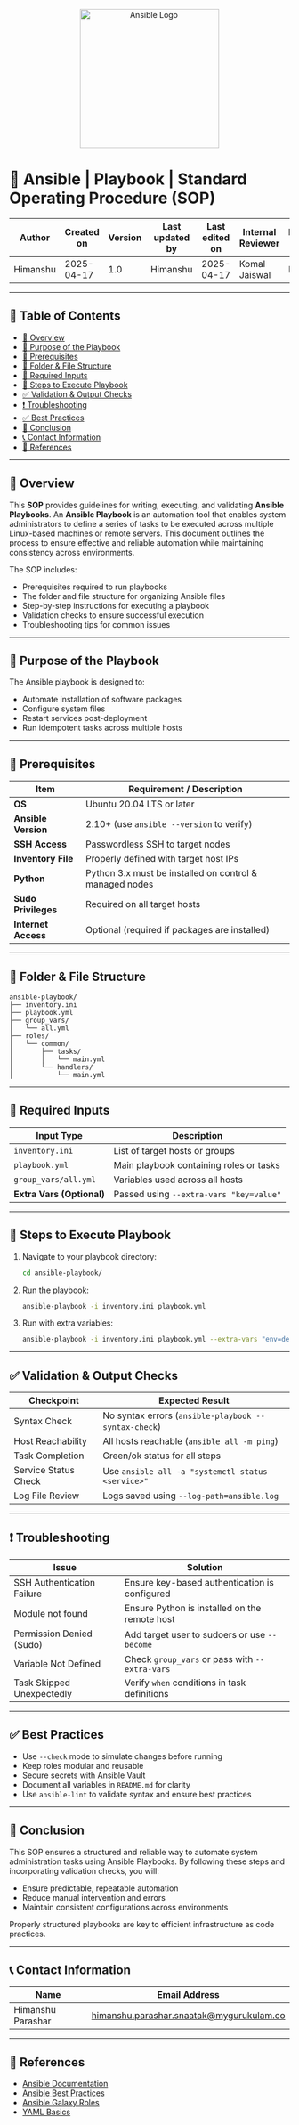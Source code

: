 
<p align="center">
  <img src="https://upload.wikimedia.org/wikipedia/commons/2/24/Ansible_logo.svg" alt="Ansible Logo" width="250"/>
</p>

# 🤖 Ansible | Playbook | Standard Operating Procedure (SOP)

| Author       | Created on | Version | Last updated by | Last edited on | Internal Reviewer | Reviewer L0 | Reviewer L1 | Reviewer L2 |
|--------------|------------|---------|------------------|----------------|-------------------|-------------|-------------|-------------|
| Himanshu     | 2025-04-17 | 1.0     | Himanshu         | 2025-04-17     | Komal Jaiswal     | Imran       | Shashi      | Mahesh Kumar |

---

## 📖 Table of Contents

- [📌 Overview](#-overview)
- [🎯 Purpose of the Playbook](#-purpose-of-the-playbook)
- [🔧 Prerequisites](#-prerequisites)
- [📂 Folder & File Structure](#-folder--file-structure)
- [📝 Required Inputs](#-required-inputs)
- [🚀 Steps to Execute Playbook](#-steps-to-execute-playbook)
- [✅ Validation & Output Checks](#-validation--output-checks)
- [❗ Troubleshooting](#-troubleshooting)
- [✅ Best Practices](#-best-practices)
- [🧾 Conclusion](#-conclusion)
- [📞 Contact Information](#-contact-information)
- [🔗 References](#-references)

---

## 📌 Overview

This **SOP** provides guidelines for writing, executing, and validating **Ansible Playbooks**. An **Ansible Playbook** is an automation tool that enables system administrators to define a series of tasks to be executed across multiple Linux-based machines or remote servers. This document outlines the process to ensure effective and reliable automation while maintaining consistency across environments.

The SOP includes:
- Prerequisites required to run playbooks
- The folder and file structure for organizing Ansible files
- Step-by-step instructions for executing a playbook
- Validation checks to ensure successful execution
- Troubleshooting tips for common issues

---

## 🎯 Purpose of the Playbook

The Ansible playbook is designed to:

- Automate installation of software packages  
- Configure system files  
- Restart services post-deployment  
- Run idempotent tasks across multiple hosts

---

## 🔧 Prerequisites

| Item                       | Requirement / Description                          |
|----------------------------|-----------------------------------------------------|
| **OS**                     | Ubuntu 20.04 LTS or later                          |
| **Ansible Version**        | 2.10+ (use `ansible --version` to verify)          |
| **SSH Access**             | Passwordless SSH to target nodes                   |
| **Inventory File**         | Properly defined with target host IPs              |
| **Python**                 | Python 3.x must be installed on control & managed nodes |
| **Sudo Privileges**        | Required on all target hosts                       |
| **Internet Access**        | Optional (required if packages are installed)      |

---

## 📂 Folder & File Structure

```text
ansible-playbook/
├── inventory.ini
├── playbook.yml
├── group_vars/
│   └── all.yml
├── roles/
│   └── common/
│       ├── tasks/
│       │   └── main.yml
│       └── handlers/
│           └── main.yml
```

---

## 📝 Required Inputs

| Input Type         | Description                                     |
|--------------------|-------------------------------------------------|
| `inventory.ini`    | List of target hosts or groups                  |
| `playbook.yml`     | Main playbook containing roles or tasks         |
| `group_vars/all.yml` | Variables used across all hosts               |
| **Extra Vars (Optional)** | Passed using `--extra-vars "key=value"` |

---

## 🚀 Steps to Execute Playbook

1. Navigate to your playbook directory:
   ```bash
   cd ansible-playbook/
   ```

2. Run the playbook:
   ```bash
   ansible-playbook -i inventory.ini playbook.yml
   ```

3. Run with extra variables:
   ```bash
   ansible-playbook -i inventory.ini playbook.yml --extra-vars "env=dev"
   ```

---

## ✅ Validation & Output Checks

| Checkpoint             | Expected Result                                 |
|------------------------|--------------------------------------------------|
| Syntax Check           | No syntax errors (`ansible-playbook --syntax-check`) |
| Host Reachability      | All hosts reachable (`ansible all -m ping`)     |
| Task Completion        | Green/ok status for all steps                   |
| Service Status Check   | Use `ansible all -a "systemctl status <service>"` |
| Log File Review        | Logs saved using `--log-path=ansible.log`       |

---

## ❗ Troubleshooting

| Issue                        | Solution                                           |
|-----------------------------|----------------------------------------------------|
| SSH Authentication Failure  | Ensure key-based authentication is configured      |
| Module not found            | Ensure Python is installed on the remote host      |
| Permission Denied (Sudo)    | Add target user to sudoers or use `--become`       |
| Variable Not Defined        | Check `group_vars` or pass with `--extra-vars`     |
| Task Skipped Unexpectedly   | Verify `when` conditions in task definitions        |

---

## ✅ Best Practices

- Use `--check` mode to simulate changes before running  
- Keep roles modular and reusable  
- Secure secrets with Ansible Vault  
- Document all variables in `README.md` for clarity  
- Use `ansible-lint` to validate syntax and ensure best practices

---

## 🧾 Conclusion

This SOP ensures a structured and reliable way to automate system administration tasks using Ansible Playbooks. By following these steps and incorporating validation checks, you will:

- Ensure predictable, repeatable automation  
- Reduce manual intervention and errors  
- Maintain consistent configurations across environments  

Properly structured playbooks are key to efficient infrastructure as code practices.

---

## 📞 Contact Information

| Name               | Email Address                                  |
|--------------------|------------------------------------------------|
| Himanshu Parashar  | himanshu.parashar.snaatak@mygurukulam.co      |

---

## 🔗 References

- [Ansible Documentation](https://docs.ansible.com/)
- [Ansible Best Practices](https://docs.ansible.com/ansible/latest/user_guide/playbooks_best_practices.html)
- [Ansible Galaxy Roles](https://galaxy.ansible.com/)
- [YAML Basics](https://yaml.org/)
